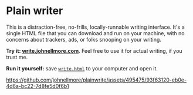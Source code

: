 # Plain writer 

This is a distraction-free, no-frills, locally-runnable writing interface. It's a single HTML file that you can download and run on your machine, with no concerns about trackers, ads, or folks snooping on your writing.

**Try it: [write.johnellmore.com](https://write.johnellmore.com/)**. Feel free to use it for actual writing, if you trust me.

**Run it yourself:** save [`write.html`](https://raw.githubusercontent.com/johnellmore/plainwrite/main/write.html) to your computer and open it.

https://github.com/johnellmore/plainwrite/assets/495475/93f63120-eb0e-4d6a-bc22-7d8fe5d0f6b1
